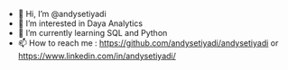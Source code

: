- 👋 Hi, I’m @andysetiyadi
- 👀 I’m interested in Daya Analytics
- 🌱 I’m currently learning SQL and Python
- 📫 How to reach me : https://github.com/andysetiyadi/andysetiyadi or https://www.linkedin.com/in/andysetiyadi/

<!---
andysetiyadi/andysetiyadi is a ✨ special ✨ repository because its `README.md` (this file) appears on your GitHub profile.
You can click the Preview link to take a look at your changes.
--->
